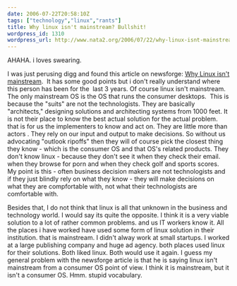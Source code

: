 ```yaml
---
date: 2006-07-22T20:58:10Z
tags: ["technology","linux","rants"]
title: Why linux isn't mainstream? Bullshit!
wordpress_id: 1310
wordpress_url: http://www.nata2.org/2006/07/22/why-linux-isnt-mainstream-bullshit/
---
```


AHAHA. i loves swearing.

I was just perusing digg and found this article on newsforge: <a href="http://os.newsforge.com/article.pl?sid=06/07/17/1535230&from=rss"> Why Linux isn't mainstream</a>.  It has some good points but i don't really understand where this person has been for the  last 3 years. Of course linux isn't mainstream. The only mainstream OS is the OS that runs the consumer desktops.  This is because the "suits" are not the technologists. They are basically "architects," designing solutions and architecting systems from 1000 feet. It is not their place to know the best actual solution for the actual problem. that is for us the implementers to know and act on. They are little more than actors . They rely on our input and output to make decisions. So without us advocating "outlook ripoffs" then they will of course pick the closest thing they know - which is the consumer OS and that OS's related products. They don't know linux - because they don't see it when they check their email. when they browse for porn and when they check golf and sports scores. My point is this - often business decision makers are not technologists and if they just blindly rely on what they know - they will make decisions on what they are compfortable with, not what their technologists are comfortable with.

Besides that, I do not think that linux is all that unknown in the business and technology world. I would say its quite the opposite. I think it is a very viable solution to a lot of rather common problems. and us IT workers know it. All the places i have worked have used some form of linux solution in their institution. that is mainstream. I didn't alway work at small startups. I worked at a large publishing company and huge ad agency. both places used linux for their solutions. Both liked linux. Both would use it again.
I guess my general problem with the newsforge article is that he is saying linux isn't mainstream from a consumer OS point of view. I think it is mainstream, but it isn't a consumer OS. Hmm. stupid vocabulary.
